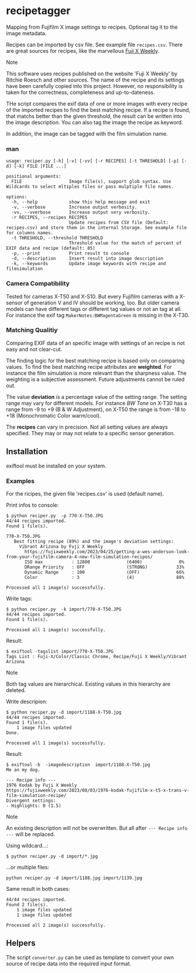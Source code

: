# recipetagger
Mapping from Fujifilm X image settings to recipes. Optional tag it to the image metadata.

Recipes can be imported by csv file. See example file `recipes.csv`. There are great sources for recipes, like the marvellous [Fuji X Weekly](https://fujixweekly.com). 

> [!NOTE]
> This software uses recipes published on the website 'Fuji X Weekly' by Ritchie Roesch and other sources. The name of the recipe and its settings have been carefully copied into this project. However, no responsibility is taken for the correctness, completeness and up-to-dateness.


THe script compares the exif data of one or more images with every recipe of the imported recipes to find the best matching recipe. If a recipe is found, that matchs better than the given threshold, the result can be written into the image description. You can also tag the image the recipe as keyword. 

In addition, the image can be tagged with the film simulation name.

### man

```text
usage: reciper.py [-h] [-v] [-vv] [-r RECIPES] [-t THRESHOLD] [-p] [-d] [-k] FILE [FILE ...]

positional arguments:
  FILE                  Image file(s), support glob syntax. Use Wildcards to select mltiples files or pass mulptiple file names.

options:
  -h, --help            show this help message and exit
  -v, --verbose         Increase output verbosity.
  -vv, --vverbose       Increase output very verbosity.
  -r RECIPES, --recipes RECIPES
                        Update recipes from CSV file (Default: recipes.csv) and store them in the internal Storage. See example file for columns names.
  -t THRESHOLD, --threshold THRESHOLD
                        Threshold value for the match of percent of EXIF data and recipe (default: 85)
  -p, --print           Print result to console
  -d, --description     Insert result into image description
  -k, --keywords        Update image keywords with recipe and filmsimulation
```

### Camera Compatibility

Tested for cameras X-T50 and X-S10. But every Fujifilm cameras with a X-sensor of generation V and IV should be working, too. But older camera models can have different tags or different tag values or not an tag at all. For instance the exif tag `MakerNotes:BWMagentaGreen` is missing in the X-T30.

### Matching Qualitiy 

Comparing EXIF data of an specific image with settings of an recipe is not easy and not clear-cut.

The finding logic for the best matching recipe is based only on comparing values. To find the best matching recipe attributes are **weighted**. For instance the film simulation is more relevant than the sharpness value. The weighting is a subjective assessment. Future adjustments cannot be ruled out. 

The value **deviation** is a percentage value of the setting range. The setting range may vary for different models. For instance _BW Tone_ on X-T30 has a range from -9 to +9 (B & W Adjustment), on X-T50 the range is from -18 to +18 (Monochromatic Color warm/cool). 

The **recipes** can vary in precision. Not all setting values are always specified. They may or may not relate to a specific sensor generation.


## Installation

exiftool must be installed on your system.


### Examples

For the ricipes, the given file 'recipes.csv' is used (default name).

Print infos to console:
```console
$ python reciper.py  -p 770-X-T50.JPG
44/44 recipes imported.
Found 1 file(s).

770-X-T50.JPG
   Best fitting recipe (89%) and the image's deviation settings:
     Vibrant Arizona by Fuji X Weekly
       https://fujixweekly.com/2023/04/25/getting-a-wes-anderson-look-from-your-fujifilm-camera-4-new-film-simulation-recipes/
       ISO max           : 12800              (6400)              0%
       DRange Priority   : OFF                (STRONG)           33%
       Dynamic Range     : 100                (OFF)              66%
       Color             : 3                  (4)                88%

Processed all 1 image(s) successfully.
```

Write tags:
```console
$ python reciper.py  -k import/770-X-T50.JPG
44/44 recipes imported.
Found 1 file(s).

Processed all 1 image(s) successfully.
```
Result:
```console
$ exiftool -tagslist import/770-X-T50.JPG 
Tags List : Fuji-X/Color/Classic Chrome, Recipe/Fuji X Weekly/Vibrant Arizona
```

> [!NOTE]
> Both tag values are hierarchical. Existing values in this hierarchy are deleted.

Write descripion:
```console
$ python reciper.py -d import/1188-X-T50.jpg            
44/44 recipes imported.
Found 1 file(s).
    1 image files updated
Done.

Processed all 1 image(s) successfully.
```

Result:
```console
$ exiftool -b  -imagedescription  import/1188-X-T50.jpg            
Me an my dog.

--- Recipe info ---
1976 Kodak by Fuji X Weekly
https://fujixweekly.com/2023/08/03/1976-kodak-fujifilm-x-t5-x-trans-v-film-simulation-recipe/
Divergent settings:
- Highlights: 0 (1.5)
```

> [!NOTE]
> An existing description will not be overwritten. But all after `--- Recipe info ---` will be replaced.

Using wildcard...:
```console
$ python reciper.py -d import/*.jpg
```

...or multiple files:
```console
python reciper.py -d import/1188.jpg import/1139.jpg
```

Same result in both cases:
```console
44/44 recipes imported.
Found 2 file(s).
    1 image files updated
    1 image files updated

Processed all 2 image(s) successfully.
```


## Helpers

The script `converter.py` can be used as template to convert your own source of recipe data into the required input format.

